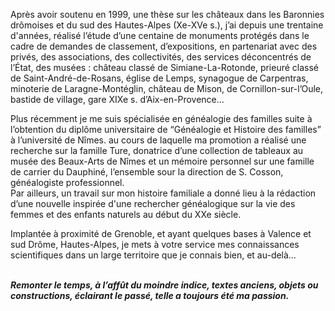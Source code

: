 Après avoir soutenu en 1999, une thèse sur les châteaux dans les Baronnies drômoises et du sud des Hautes-Alpes (Xe-XVe s.), j’ai depuis une trentaine d'années, réalisé l’étude d’une centaine de monuments protégés dans le cadre de demandes de classement, d’expositions, en partenariat avec des privés, des associations, des collectivités, des services déconcentrés de l’État, des musées : château classé de Simiane-La-Rotonde, prieuré classé de Saint-André-de-Rosans, église de Lemps, synagogue de Carpentras, minoterie de Laragne-Montéglin, château de Mison, de Cornillon-sur-l’Oule, bastide de village, gare XIXe s. d’Aix-en-Provence…  

Plus récemment je me suis spécialisée en généalogie des familles suite à l’obtention du diplôme universitaire de “Généalogie et Histoire des familles” à l’université de Nîmes. au cours de laquelle ma promotion a réalisé une recherche sur la famille Ture, donatrice d’une collection de tableaux au musée des Beaux-Arts de Nîmes et un mémoire personnel sur une famille de carrier du Dauphiné, l’ensemble sour la direction de S. Cosson, généalogiste professionnel.  
Par ailleurs, un travail sur mon histoire familiale a donné lieu à la rédaction d’une nouvelle inspirée d'une rechercher généalogique sur la vie des femmes et des enfants naturels au début du XXe siècle.  

Implantée à proximité de Grenoble, et ayant quelques bases à Valence et sud Drôme, Hautes-Alpes, je mets à votre service mes connaissances scientifiques dans un large  territoire que je connais bien, et au-delà…  
<br>

***Remonter le temps, à l’affût du moindre indice, textes anciens, objets ou constructions, éclairant le passé, telle a toujours été ma passion.***
